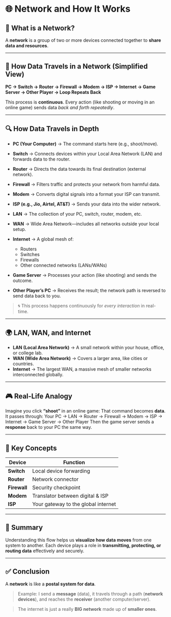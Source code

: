# 🌐 Network and How It Works

## 🔧 What is a Network?

A **network** is a group of two or more devices connected together to **share data and resources**.

---

## 🚦 How Data Travels in a Network (Simplified View)

**PC → Switch → Router → Firewall → Modem → ISP → Internet → Game Server → Other Player → Loop Repeats Back**

This process is **continuous**. Every action (like shooting or moving in an online game) sends data *back and forth repeatedly*.

---

## 🔍 How Data Travels in Depth

* **PC (Your Computer)** → The command starts here (e.g., shoot/move).

* **Switch** → Connects devices within your Local Area Network (LAN) and forwards data to the router.

* **Router** → Directs the data towards its final destination (external network).

* **Firewall** → Filters traffic and protects your network from harmful data.

* **Modem** → Converts digital signals into a format your ISP can transmit.

* **ISP (e.g., Jio, Airtel, AT\&T)** → Sends your data into the wider network.

* **LAN** → The collection of your PC, switch, router, modem, etc.

* **WAN** → Wide Area Network—includes all networks outside your local setup.

* **Internet** → A global mesh of:

  * Routers
  * Switches
  * Firewalls
  * Other connected networks (LANs/WANs)

* **Game Server** → Processes your action (like shooting) and sends the outcome.

* **Other Player’s PC** → Receives the result; the network path is reversed to send data back to you.

> 🌀 This process happens continuously for *every interaction* in real-time.

---

## 🌍 LAN, WAN, and Internet

* **LAN (Local Area Network)** → A small network within your house, office, or college lab.
* **WAN (Wide Area Network)** → Covers a larger area, like cities or countries.
* **Internet** → The largest WAN, a massive mesh of smaller networks interconnected globally.

---

## 🎮 Real-Life Analogy

Imagine you click **“shoot”** in an online game:
That command becomes **data**. It passes through:
Your PC → LAN → Router → Firewall → Modem → ISP → Internet → Game Server → Other Player
Then the game server sends a **response** back to your PC the same way.

---

## 📌 Key Concepts

| Device       | Function                            |
| ------------ | ----------------------------------- |
| **Switch**   | Local device forwarding             |
| **Router**   | Network connector                   |
| **Firewall** | Security checkpoint                 |
| **Modem**    | Translator between digital & ISP    |
| **ISP**      | Your gateway to the global internet |

---

## 🧠 Summary

Understanding this flow helps us **visualize how data moves** from one system to another.
Each device plays a role in **transmitting, protecting, or routing data** effectively and securely.

---

## ✅ Conclusion

A **network** is like a **postal system for data**.

> Example: I send a **message** (data), it travels through a path (**network devices**), and reaches the **receiver** (another computer/server).

> The internet is just a really **BIG network** made up of **smaller ones**.
